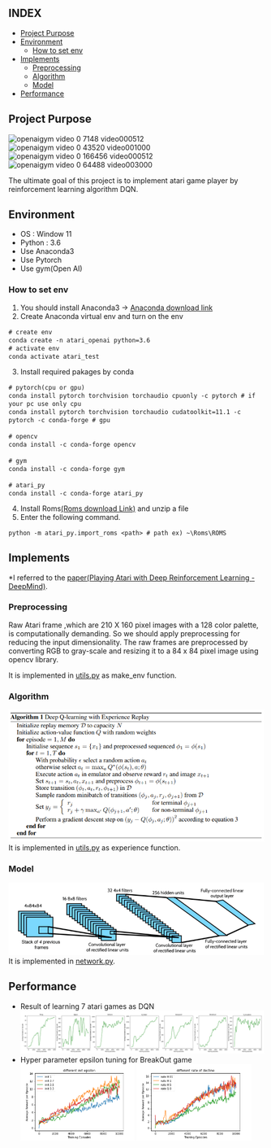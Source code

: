 ## INDEX
- [Project Purpose](#project-purpose)
- [Environment](#environment)
  * [How to set env](#how-to-set-env)
- [Implements](#implements)
  * [Preprocessing](#preprocessing)
  * [Algorithm](#algorithm)
  * [Model](#model)
- [Performance](#performance)

## Project Purpose
![openaigym video 0 7148 video000512](https://user-images.githubusercontent.com/33629459/205553659-a63d3da5-c286-4316-9eed-c573aee9b230.gif)
![openaigym video 0 43520 video001000](https://user-images.githubusercontent.com/33629459/205553663-649a29a1-0749-43cd-b0a2-4b989d04354c.gif)
![openaigym video 0 166456 video000512](https://user-images.githubusercontent.com/33629459/205553664-aa9bf678-62b8-4503-b310-5831f0c7f2a6.gif)
![openaigym video 0 64488 video003000](https://user-images.githubusercontent.com/33629459/205553668-28285fad-67dc-466b-bb10-c6d173cfd85d.gif)

The ultimate goal of this project is to implement atari game player by reinforcement learning algorithm DQN.

## Environment
- OS : Window 11
- Python : 3.6
- Use Anaconda3
- Use Pytorch
- Use gym(Open AI)

### How to set env
1. You should install Anaconda3 -> [Anaconda download link](https://www.anaconda.com/)
2. Create Anaconda virtual env and turn on the env
```shell
# create env
conda create -n atari_openai python=3.6
# activate env
conda activate atari_test
```  
3. Install required pakages by conda
```shell
# pytorch(cpu or gpu)
conda install pytorch torchvision torchaudio cpuonly -c pytorch # if your pc use only cpu
conda install pytorch torchvision torchaudio cudatoolkit=11.1 -c pytorch -c conda-forge # gpu

# opencv 
conda install -c conda-forge opencv

# gym
conda install -c conda-forge gym

# atari_py
conda install -c conda-forge atari_py
```
4. Install Roms[(Roms download Link)](http://www.atarimania.com/rom_collection_archive_atari_2600_roms.html) and unzip a file
5. Enter the following command.
```shell
python -m atari_py.import_roms <path> # path ex) ~\Roms\ROMS
```


## Implements
*I referred to the [paper(Playing Atari with Deep Reinforcement Learning - DeepMind)](https://arxiv.org/abs/1312.5602).  

### Preprocessing
Raw Atari frame ,which are 210 X 160 pixel images with a 128 color palette, is computationally demanding.
So we should apply preprocessing for reducing the input dimensionality. The raw frames are preprocessed by converting RGB to gray-scale and
resizing it to a 84 x 84 pixel image using opencv library. 

It is implemented in [utils.py](./code/utils.py) as make_env function.
### Algorithm
![algorithm](resource/img/dqn.png)  
It is implemented in [utils.py](./code/utils.py) as experience function.

### Model
![algorithm](./resource/img/network.png)  
It is implemented in [network.py](./code/networks.py).

## Performance
- Result of learning 7 atari games as DQN
![experiment_1](resource/img/experiment_1.png)
- Hyper parameter epsilon tuning for BreakOut game<div>
  <img src="./resource/img/experiment_2.png" style="width: 47%; height=auto;">
  <img src="./resource/img/experiment_3.png" style="width: 47%; height=auto;">
</div>

